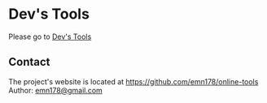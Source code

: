 # Dev's Tools
Please go to [Dev's Tools](https://emn178.github.io/online-tools/)

## Contact
The project's website is located at https://github.com/emn178/online-tools  
Author: emn178@gmail.com
